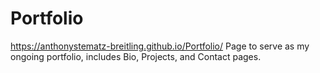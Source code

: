 # Portfolio
https://anthonystematz-breitling.github.io/Portfolio/
Page to serve as my ongoing portfolio, includes Bio, Projects, and Contact pages.

